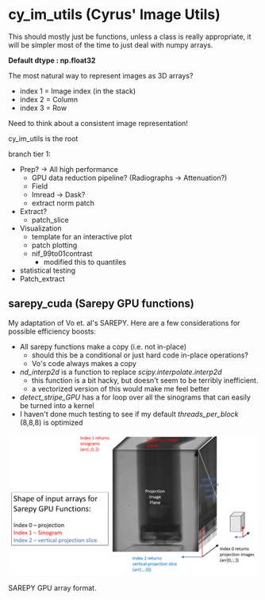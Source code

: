 # cy_im_utils (Cyrus' Image Utils)

This should mostly just be functions, unless a class is really appropriate, it
will be simpler most of the time to just deal with numpy arrays.


**Default dtype : np.float32**

The most natural way to represent images as 3D arrays?
- index 1 = Image index (in the stack)
- index 2 = Column
- index 3 = Row

Need to think about a consistent image representation!

cy_im_utils is the root

branch tier 1:
- Prep? -> All high performance
  - GPU data reduction pipeline? (Radiographs -> Attenuation?)
  - Field
  - Imread -> Dask?
  - extract norm patch
- Extract?
  - patch_slice
- Visualization
  - template for an interactive plot
  - patch plotting
  - nif_99to01contrast
    - modified this to quantiles
- statistical testing
- Patch_extract

## sarepy_cuda (Sarepy GPU functions)

My adaptation of Vo et. al's SAREPY. Here are a few considerations for possible
efficiency boosts:
- All sarepy functions make a copy (i.e. not in-place) 
    - should this be a conditional or just hard code in-place operations?
    - Vo's code always makes a copy
- *nd_interp2d* is a function to replace *scipy.interpolate.interp2d*
    - this function is a bit hacky, but doesn't seem to be terribly
      inefficient.
    - a vectorized version of this would make me feel better
- *detect_stripe_GPU* has a for loop over all the sinograms that can easily
  be turned into a kernel
- I haven't done much testing to see if my default *threads_per_block* (8,8,8)
  is optimized

![SAREPY GPU Array format](sarepy_gpu_array_format.png)

SAREPY GPU array format.
